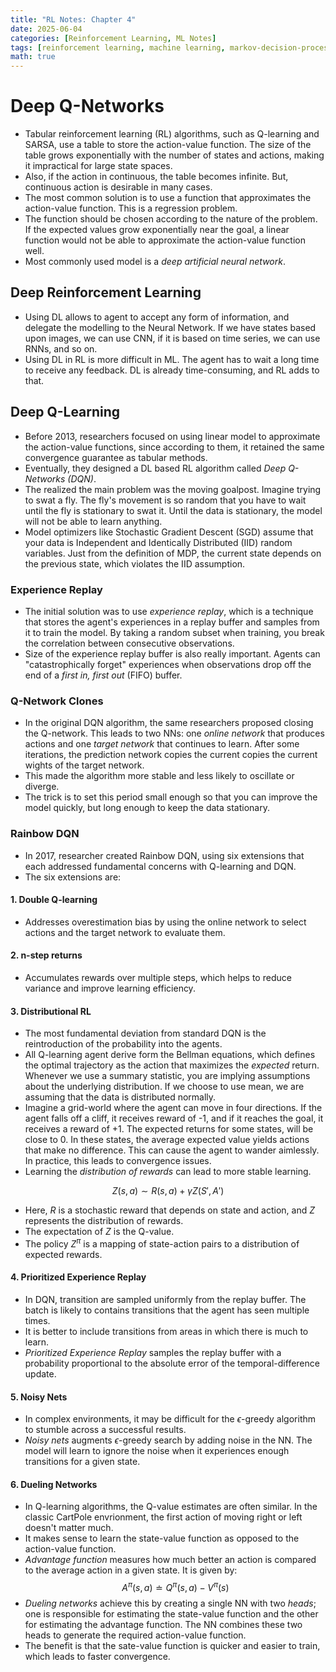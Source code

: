 ```yaml
---
title: "RL Notes: Chapter 4"
date: 2025-06-04
categories: [Reinforcement Learning, ML Notes]
tags: [reinforcement learning, machine learning, markov-decision-processes]
math: true
---
```


# Deep Q-Networks

- Tabular reinforcement learning (RL) algorithms, such as Q-learning and SARSA, use a table to store the action-value function. The size of the table grows exponentially with the number of states and actions, making it impractical for large state spaces.
- Also, if the action in continuous, the table becomes infinite. But, continuous action is desirable in many cases.
- The most common solution is to use a function that approximates the action-value function. This is a regression problem.
- The function should be chosen according to the nature of the problem. If the expected values grow exponentially near the goal, a linear function would not be able to approximate the action-value function well.
- Most commonly used model is a *deep artificial neural network*.

## Deep Reinforcement Learning
- Using DL allows to agent to accept any form of information, and delegate the modelling to the Neural Network. If we have states based upon images, we can use CNN, if it is based on time series, we can use RNNs, and so on.
- Using DL in RL is more difficult in ML. The agent has to wait a long time to receive any feedback. DL is already time-consuming, and RL adds to that.

## Deep Q-Learning
- Before 2013, researchers focused on using linear model to approximate the action-value functions, since according to them, it retained the same convergence guarantee as tabular methods.
- Eventually, they designed a DL based RL algorithm called *Deep Q-Networks (DQN)*.
- The realized the main problem was the moving goalpost. Imagine trying to swat a fly. The fly's movement is so random that you have to wait until the fly is stationary to swat it. Until the data is stationary, the model will not be able to learn anything.
- Model optimizers like Stochastic Gradient Descent (SGD) assume that your data is Independent and Identically Distributed (IID) random variables. Just from the definition of MDP, the current state depends on the previous state, which violates the IID assumption.


### Experience Replay
- The initial solution was to use *experience replay*, which is a technique that stores the agent's experiences in a replay buffer and samples from it to train the model. By taking a random subset when training, you break the correlation between consecutive observations.
- Size of the experience replay buffer is also really important. Agents can "catastrophically forget" experiences when observations drop off the end of a *first in, first out* (FIFO) buffer.

### Q-Network Clones
- In the original DQN algorithm, the same researchers proposed closing the Q-network. This leads to two NNs: one *online network* that produces actions and one *target network* that continues to learn. After some iterations, the prediction network copies the current copies the current wights of the target network.
- This made the algorithm more stable and less likely to oscillate or diverge. 
- The trick is to set this period small enough so that you can improve the model quickly, but long enough to keep the data stationary.

### Rainbow DQN
- In 2017, researcher created Rainbow DQN, using six extensions that each addressed fundamental concerns with Q-learning and DQN.
- The six extensions are:

#### 1. Double Q-learning
- Addresses overestimation bias by using the online network to select actions and the target network to evaluate them.

#### 2. n-step returns
- Accumulates rewards over multiple steps, which helps to reduce variance and improve learning efficiency.

#### 3. Distributional RL
-  The most fundamental deviation from standard DQN is the reintroduction of the probability into the agents.
- All Q-learning agent derive form the Bellman equations, which defines the optimal trajectory as the action that maximizes the *expected* return. Whenever we use a summary statistic, you are implying assumptions about the underlying distribution. If we choose to use mean, we are assuming that the data is distributed normally.
- Imagine a grid-world where the agent can move in four directions. If the agent falls off a cliff, it receives reward of -1, and if it reaches the goal, it receives a reward of +1. The expected returns for some states, will be close to 0. In these states, the average expected value yields actions that make no difference. This can cause the agent to wander aimlessly. In practice, this leads to convergence issues.
- Learning the *distribution of rewards* can lead to more stable learning.

$$ Z(s, a) \sim R(s, a) + \gamma Z (S', A') $$
- Here, $R$ is a stochastic reward that depends on state and action, and $Z$ represents the distribution of rewards.
- The expectation of $Z$ is the Q-value.
- The policy $Z^{\pi}$ is a mapping of state-action pairs to a distribution of expected rewards.

#### 4. Prioritized Experience Replay
- In DQN, transition are sampled uniformly from the replay buffer. The batch is likely to contains transitions that the agent has seen multiple times.
- It is better to include transitions from areas in which there is much to learn.
- *Prioritized Experience Replay* samples the replay buffer with a probability proportional to the absolute error of the temporal-difference update.

#### 5. Noisy Nets
- In complex environments, it may be difficult for the $\epsilon$-greedy algorithm to stumble across a successful results.
- *Noisy nets* augments $\epsilon$-greedy search by adding noise in the NN. The model will learn to ignore the noise when it experiences enough transitions for a given state.

#### 6. Dueling Networks
- In Q-learning algorithms, the Q-value estimates are often similar. In the classic CartPole envrionment, the first action of moving right or left doesn't matter much.
- It makes sense to learn the state-value function as opposed to the action-value function.
- *Advantage function* measures how much better an action is compared to the average action in a given state. It is given by: 
$$A^{\pi}(s, a) \doteq Q^{\pi}(s, a) - V^{\pi}(s)$$
- *Dueling networks* achieve this by creating a single NN with two *heads*; one is responsible for estimating the state-value function and the other for estimating the advantage function. The NN combines these two heads to generate the required action-value function.
- The benefit is that the sate-value function is quicker and easier to train, which leads to faster convergence.
